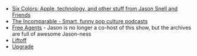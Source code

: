 - [Six Colors: Apple, technology, and other stuff from Jason Snell and Friends](https://sixcolors.com/)
- [The Incomparable - Smart, funny pop culture podcasts](https://www.theincomparable.com/)
- [Free Agents](https://www.relay.fm/freeagents) - Jason is no longer a co-host of this show, but the archives are full of awesome Jason-ness
- [Liftoff](https://www.relay.fm/liftoff)
- [Upgrade](https://www.relay.fm/upgrade)
